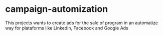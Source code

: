 # campaign-automization
This projects wants to create ads for the sale of program in an automatize way for plataforms like LinkedIn, Facebook and Google Ads
